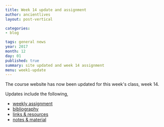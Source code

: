 ```yaml
---
title: Week 14 update and assignment
author: ancientlives
layout: post-vertical

categories:
- blog

tags: general news
year: 2017
month: 12
day: 01
published: true
summary: site updated and week 14 assignment
menu: week1-update
---
```


The course website has now been updated for this week's class, week 14.

Updates include the following,

* [weekly assignment](/weekly_assignment)
* [bibliography](/bibliography)
* [links & resources](/links)
* [notes & material](/notes)
